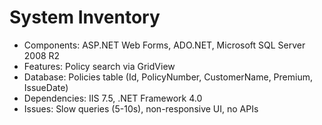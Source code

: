 # System Inventory

- Components: ASP.NET Web Forms, ADO.NET, Microsoft SQL Server 2008 R2
- Features: Policy search via GridView
- Database: Policies table (Id, PolicyNumber, CustomerName, Premium, IssueDate)
- Dependencies: IIS 7.5, .NET Framework 4.0
- Issues: Slow queries (5-10s), non-responsive UI, no APIs